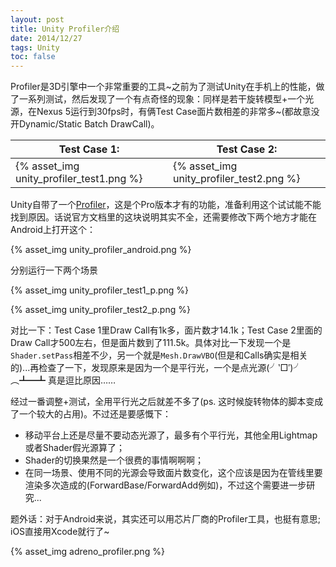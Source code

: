 ```yaml
---
layout: post
title: Unity Profiler介绍
date: 2014/12/27
tags: Unity
toc: false
---
```


Profiler是3D引擎中一个非常重要的工具~之前为了测试Unity在手机上的性能，做了一系列测试，然后发现了一个有点奇怪的现象：同样是若干旋转模型+一个光源，在Nexus 5运行到30fps时，有俩Test Case面片数相差的非常多~(都故意没开Dynamic/Static Batch DrawCall)。

<!--more-->

| Test Case 1: | Test Case 2: |
|----------------------------------------------------------|----------------------------------------------------------|
| {% asset_img unity_profiler_test1.png %} | {% asset_img unity_profiler_test2.png %} |

Unity自带了一个[Profiler](http://docs.unity3d.com/Manual/Profiler.html)，这是个Pro版本才有的功能，准备利用这个试试能不能找到原因。话说官方文档里的这块说明其实不全，还需要修改下两个地方才能在Android上打开这个：

{% asset_img unity_profiler_android.png %}

分别运行一下两个场景

{% asset_img unity_profiler_test1_p.png %}

{% asset_img unity_profiler_test2_p.png %}

对比一下：Test Case 1里Draw Call有1k多，面片数才14.1k；Test Case 2里面的Draw Call才500左右，但是面片数到了111.5k。具体对比一下发现一个是`Shader.setPass`相差不少，另一个就是`Mesh.DrawVBO`(但是和Calls确实是相关的)...再检查了一下，发现原来是因为一个是平行光，一个是点光源(╯‵□′)╯︵┻━┻ 真是逗比原因……

经过一番调整+测试，全用平行光之后就差不多了(ps. 这时候旋转物体的脚本变成了一个较大的占用)。不过还是要感慨下：

- 移动平台上还是尽量不要动态光源了，最多有个平行光，其他全用Lightmap或者Shader假光源算了；
- Shader的切换果然是一个很费的事情啊啊啊；
- 在同一场景、使用不同的光源会导致面片数变化，这个应该是因为在管线里要渲染多次造成的(ForwardBase/ForwardAdd例如)，不过这个需要进一步研究...

题外话：对于Android来说，其实还可以用芯片厂商的Profiler工具，也挺有意思; iOS直接用Xcode就行了~

{% asset_img adreno_profiler.png %}